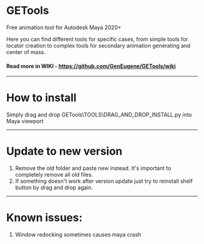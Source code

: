 # GETools
Free animation tool for Autodesk Maya 2020+

Here you can find different tools for specific cases, from simple tools for locator creation to complex tools for secondary animation generating and center of mass.

#### Read more in WIKI - https://github.com/GenEugene/GETools/wiki

***

# How to install
Simply drag and drop GETools\TOOLS\DRAG_AND_DROP_INSTALL.py into Maya viewport

***

# Update to new version
1. Remove the old folder and paste new instead. It's important to completely remove all old files.
2. If something doesn't work after version update just try to reinstall shelf button by drag and drop again.

***

# Known issues:
1. Window redocking sometimes causes maya crash

